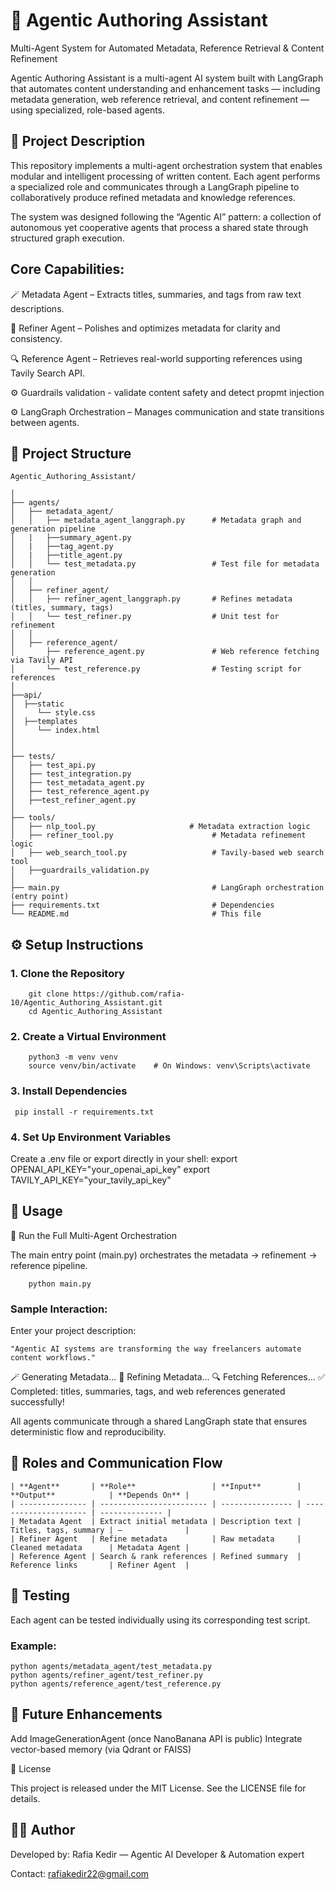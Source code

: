 # 🧠 Agentic Authoring Assistant

Multi-Agent System for Automated Metadata, Reference Retrieval & Content Refinement

Agentic Authoring Assistant is a multi-agent AI system built with LangGraph that automates content understanding and enhancement tasks — including metadata generation, web reference retrieval, and content refinement — using specialized, role-based agents.

## 🧩 Project Description

This repository implements a multi-agent orchestration system that enables modular and intelligent processing of written content.
Each agent performs a specialized role and communicates through a LangGraph pipeline to collaboratively produce refined metadata and knowledge references.

The system was designed following the “Agentic AI” pattern: a collection of autonomous yet cooperative agents that process a shared state through structured graph execution.

## Core Capabilities:

🪄 Metadata Agent – Extracts titles, summaries, and tags from raw text descriptions.

🧹 Refiner Agent – Polishes and optimizes metadata for clarity and consistency.

🔍 Reference Agent – Retrieves real-world supporting references using Tavily Search API.

⚙️ Guardrails validation - validate content safety and detect propmt injection

⚙️ LangGraph Orchestration – Manages communication and state transitions between agents.

## 📁 Project Structure
    Agentic_Authoring_Assistant/
    
    │
    ├── agents/
    │   ├── metadata_agent/
    │   │   ├── metadata_agent_langgraph.py      # Metadata graph and generation pipeline
    │   |   ├──summary_agent.py
    │   |   ├──tag_agent.py
    │   |   ├──title_agent.py                 
    │   │   └── test_metadata.py                 # Test file for metadata generation
    │   │
    │   ├── refiner_agent/
    │   │   ├── refiner_agent_langgraph.py       # Refines metadata (titles, summary, tags)
    │   │   └── test_refiner.py                  # Unit test for refinement
    │   │
    │   ├── reference_agent/
    │       ├── reference_agent.py               # Web reference fetching via Tavily API
    │       └── test_reference.py                # Testing script for references
    │
    ├──api/
    │  ├──static
    │     └── style.css   
    │  ├──templates
    │     └── index.html
    │    
    │  
    ├── tests/
    │   ├── test_api.py                     
    │   ├── test_integration.py                     
    │   ├── test_metadata_agent.py                   
    │   ├── test_reference_agent.py
    │   ├──test_refiner_agent.py
    │
    ├── tools/
    │   ├── nlp_tool.py                     # Metadata extraction logic
    │   ├── refiner_tool.py                      # Metadata refinement logic
    │   ├── web_search_tool.py                   # Tavily-based web search tool
    │   ├──guardrails_validation.py
    │
    ├── main.py                                  # LangGraph orchestration (entry point)
    ├── requirements.txt                         # Dependencies
    └── README.md                                # This file

## ⚙️ Setup Instructions
### 1. Clone the Repository

        git clone https://github.com/rafia-10/Agentic_Authoring_Assistant.git
        cd Agentic_Authoring_Assistant

### 2. Create a Virtual Environment
        python3 -m venv venv
        source venv/bin/activate    # On Windows: venv\Scripts\activate

### 3. Install Dependencies

     pip install -r requirements.txt

### 4. Set Up Environment Variables

Create a .env file or export directly in your shell:
        export OPENAI_API_KEY="your_openai_api_key"
        export TAVILY_API_KEY="your_tavily_api_key"

## 🚀 Usage
🧠 Run the Full Multi-Agent Orchestration

The main entry point (main.py) orchestrates the metadata → refinement → reference pipeline.

        python main.py


### Sample Interaction:
Enter your project description:

    "Agentic AI systems are transforming the way freelancers automate content workflows."

🪄 Generating Metadata...
🧹 Refining Metadata...
🔍 Fetching References...
✅ Completed: titles, summaries, tags, and web references generated successfully!

All agents communicate through a shared LangGraph state that ensures deterministic flow and reproducibility.


## 🧩 Roles and Communication Flow

    | **Agent**       | **Role**                 | **Input**        | **Output**            | **Depends On** |
    | --------------- | ------------------------ | ---------------- | --------------------- | -------------- |
    | Metadata Agent  | Extract initial metadata | Description text | Titles, tags, summary | —              |
    | Refiner Agent   | Refine metadata          | Raw metadata     | Cleaned metadata      | Metadata Agent |
    | Reference Agent | Search & rank references | Refined summary  | Reference links       | Refiner Agent  |



## 🧪 Testing

Each agent can be tested individually using its corresponding test script.

### Example:

    python agents/metadata_agent/test_metadata.py
    python agents/refiner_agent/test_refiner.py
    python agents/reference_agent/test_reference.py

## 🧰 Future Enhancements

Add ImageGenerationAgent (once NanoBanana API is public)
Integrate vector-based memory (via Qdrant or FAISS)

🪪 License

This project is released under the MIT License.
See the LICENSE
 file for details.

## 👩‍💻 Author

Developed by: Rafia Kedir — Agentic AI Developer & Automation expert



Contact: rafiakedir22@gmail.com
 


